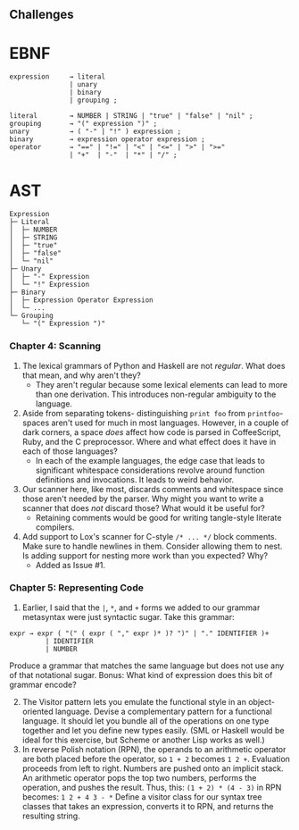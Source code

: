 ## Challenges

# EBNF
``` 
expression     → literal
               | unary
               | binary
               | grouping ;

literal        → NUMBER | STRING | "true" | "false" | "nil" ;
grouping       → "(" expression ")" ;
unary          → ( "-" | "!" ) expression ;
binary         → expression operator expression ;
operator       → "==" | "!=" | "<" | "<=" | ">" | ">="
               | "+"  | "-"  | "*" | "/" ;
```

# AST
``` 
Expression
├─ Literal
│  ├─ NUMBER
│  ├─ STRING
│  ├─ "true"
│  ├─ "false"
│  └─ "nil"
├─ Unary
│  ├─ "-" Expression
│  └─ "!" Expression
├─ Binary
│  ├─ Expression Operator Expression
│  └─ ...
└─ Grouping
   └─ "(" Expression ")"

```

### Chapter 4: Scanning

1. The lexical grammars of Python and Haskell are not _regular_. What does that mean, and why aren't they?
   * They aren't regular because some lexical elements can lead to more than one derivation. This introduces non-regular
   ambiguity to the language.
2. Aside from separating tokens- distinguishing `print foo` from `printfoo`- spaces aren't used for much in most
languages. However, in a couple of dark corners, a space _does_ affect how code is parsed in CoffeeScript, Ruby, and the
C preprocessor. Where and what effect does it have in each of those languages?
   * In each of the example languages, the edge case that leads to significant whitespace considerations
   revolve around function definitions and invocations. It leads to weird behavior.
3. Our scanner here, like most, discards comments and whitespace since those aren't needed by the parser. Why might you 
want to write a scanner that does _not_ discard those? What would it be useful for?
   * Retaining comments would be good for writing tangle-style literate compilers.
4. Add support to Lox's scanner for C-style `/* ... */` block comments. Make sure to handle newlines in them. Consider
allowing them to nest. Is adding support for nesting more work than you expected? Why?
   * Added as Issue #1.

### Chapter 5: Representing Code

1. Earlier, I said that the `|`, `*`, and `+` forms we added to our grammar metasyntax were just syntactic sugar. Take this grammar:

```
expr → expr ( "(" ( expr ( "," expr )* )? ")" | "." IDENTIFIER )+
         | IDENTIFIER
         | NUMBER
```
Produce a grammar that matches the same language but does not use any of that notational sugar.
   Bonus: What kind of expression does this bit of grammar encode?

2. The Visitor pattern lets you emulate the functional style in an object-oriented language. Devise a complementary pattern for a functional language. It should let you bundle all of the operations on one type together and let you define new types easily.
(SML or Haskell would be ideal for this exercise, but Scheme or another Lisp works as well.)
3. In reverse Polish notation (RPN), the operands to an arithmetic operator are both placed before the operator, so 
`1 + 2` becomes `1 2 +`. Evaluation proceeds from left to right. Numbers are pushed onto an implicit stack. An 
arithmetic operator pops the top two numbers, performs the operation, and pushes the result. Thus, this:
`(1 + 2) * (4 - 3)`
in RPN becomes:
`1 2 + 4 3 - *`
Define a visitor class for our syntax tree classes that takes an expression, converts it to RPN, and returns the resulting string.
